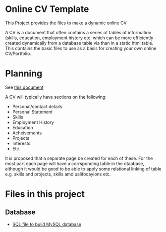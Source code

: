 # Online CV Template
This Project provides the files to make a dynamic online CV

A CV is a document that often contains a series of tables of information (skills, education, employment history etc. which can be more efficiently created dynamically from a database table via than in a static html table. This contains the basic files to use as a basis for creating your own online CV/Portfolio.

# Planning

See [this document](https://github.com/NeilParkerBSDC/Online-CV-Template/commit/dea4541d0426367647c29a62c79c32c3bb1ed86c)

A CV will typically have sections on the following:
- Personal/contact details
- Personal Statement
- Skills
- Employment History
- Education
- Acheivements
- Projects
- Interests
- Etc.

It is proposed that a separate page be created for each of these. For the most part each page will have a corrsponding table in the dtaabase, although it would be good to be able to apply some relational linking of table e.g. skills and projects, skills amd ualifocayions etc.

# Files in this project

## Database

- [SQL file to build MySQL database]()

